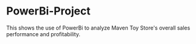 # PowerBi-Project
This shows the use of PowerBi to analyze Maven Toy Store's overall sales performance and profitability.
